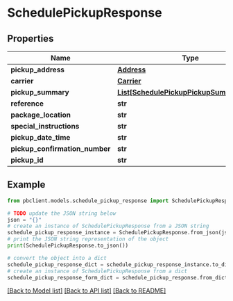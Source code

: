 # SchedulePickupResponse


## Properties

Name | Type | Description | Notes
------------ | ------------- | ------------- | -------------
**pickup_address** | [**Address**](Address.md) |  | [optional] 
**carrier** | [**Carrier**](Carrier.md) |  | [optional] 
**pickup_summary** | [**List[SchedulePickupPickupSummaryInner]**](SchedulePickupPickupSummaryInner.md) |  | [optional] 
**reference** | **str** |  | [optional] 
**package_location** | **str** |  | [optional] 
**special_instructions** | **str** |  | [optional] 
**pickup_date_time** | **str** |  | [optional] 
**pickup_confirmation_number** | **str** |  | [optional] 
**pickup_id** | **str** |  | [optional] 

## Example

```python
from pbclient.models.schedule_pickup_response import SchedulePickupResponse

# TODO update the JSON string below
json = "{}"
# create an instance of SchedulePickupResponse from a JSON string
schedule_pickup_response_instance = SchedulePickupResponse.from_json(json)
# print the JSON string representation of the object
print(SchedulePickupResponse.to_json())

# convert the object into a dict
schedule_pickup_response_dict = schedule_pickup_response_instance.to_dict()
# create an instance of SchedulePickupResponse from a dict
schedule_pickup_response_form_dict = schedule_pickup_response.from_dict(schedule_pickup_response_dict)
```
[[Back to Model list]](../README.md#documentation-for-models) [[Back to API list]](../README.md#documentation-for-api-endpoints) [[Back to README]](../README.md)


